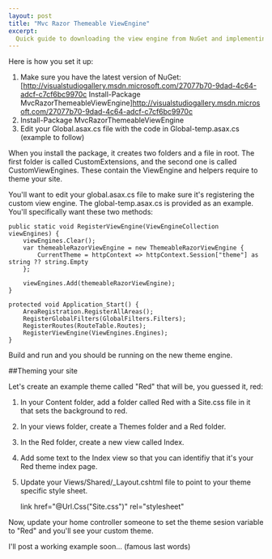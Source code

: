 ```yaml
---
layout: post
title: "Mvc Razor Themeable ViewEngine"
excerpt:
  Quick guide to downloading the view engine from NuGet and implementing it on your MVC3 site.
---
```


Here is how you set it up:

1. Make sure you have the latest version of NuGet: [http://visualstudiogallery.msdn.microsoft.com/27077b70-9dad-4c64-adcf-c7cf6bc9970c
Install-Package MvcRazorThemeableViewEngine]http://visualstudiogallery.msdn.microsoft.com/27077b70-9dad-4c64-adcf-c7cf6bc9970c
2. Install-Package MvcRazorThemeableViewEngine
3. Edit your Global.asax.cs file with the code in Global-temp.asax.cs (example to follow)

When you install the package, it creates two folders and a file in root. The first folder is called CustomExtensions, and the second one is called CustomViewEngines. These contain the ViewEngine and helpers require to theme your site.

You'll want to edit your global.asax.cs file to make sure it's registering the custom view engine. The global-temp.asax.cs is provided as an example. You'll specifically want these two methods:

	public static void RegisterViewEngine(ViewEngineCollection viewEngines) {
		viewEngines.Clear();
        var themeableRazorViewEngine = new ThemeableRazorViewEngine {
			CurrentTheme = httpContext => httpContext.Session["theme"] as string ?? string.Empty
		};

        viewEngines.Add(themeableRazorViewEngine);
    }

	protected void Application_Start() {
        AreaRegistration.RegisterAllAreas();
        RegisterGlobalFilters(GlobalFilters.Filters);
        RegisterRoutes(RouteTable.Routes);
        RegisterViewEngine(ViewEngines.Engines);
    }

Build and run and you should be running on the new theme engine.

##Theming your site

Let's create an example theme called "Red" that will be, you guessed it, red:

1. In your Content folder, add a folder called Red with a Site.css file in it that sets the background to red.
2. In your views folder, create a Themes folder and a Red folder.
3. In the Red folder, create a new view called Index.
4. Add some text to the Index view so that you can identifiy that it's your Red theme index page.
5. Update your Views/Shared/_Layout.cshtml file to point to your theme specific style sheet.


	link href="@Url.Css("Site.css")" rel="stylesheet"

Now, update your home controller someone to set the theme sesion variable to "Red" and you'll see your custom theme.

I'll post a working example soon... (famous last words)